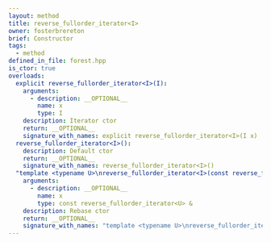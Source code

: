 ```yaml
---
layout: method
title: reverse_fullorder_iterator<I>
owner: fosterbrereton
brief: Constructor
tags:
  - method
defined_in_file: forest.hpp
is_ctor: true
overloads:
  explicit reverse_fullorder_iterator<I>(I):
    arguments:
      - description: __OPTIONAL__
        name: x
        type: I
    description: Iterator ctor
    return: __OPTIONAL__
    signature_with_names: explicit reverse_fullorder_iterator<I>(I x)
  reverse_fullorder_iterator<I>():
    description: Default ctor
    return: __OPTIONAL__
    signature_with_names: reverse_fullorder_iterator<I>()
  "template <typename U>\nreverse_fullorder_iterator<I>(const reverse_fullorder_iterator<U> &)":
    arguments:
      - description: __OPTIONAL__
        name: x
        type: const reverse_fullorder_iterator<U> &
    description: Rebase ctor
    return: __OPTIONAL__
    signature_with_names: "template <typename U>\nreverse_fullorder_iterator<I>(const reverse_fullorder_iterator<U> & x)"
---
```

